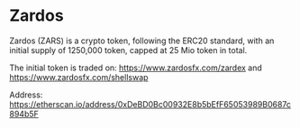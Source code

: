 # Zardos
Zardos (ZARS) is a crypto token, following the ERC20 standard, with an initial supply of 1250,000 token, capped at 25 Mio token in total.

The initial token is traded on:
https://www.zardosfx.com/zardex
and
https://www.zardosfx.com/shellswap


Address: https://etherscan.io/address/0xDeBD0Bc00932E8b5bEfF65053989B0687c894b5F
